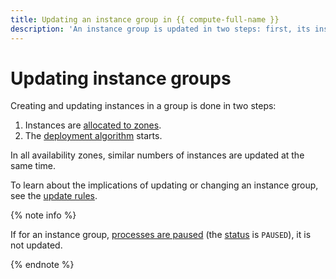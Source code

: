 ```yaml
---
title: Updating an instance group in {{ compute-full-name }}
description: 'An instance group is updated in two steps: first, its instances are allocated across availability zones and then the deployment algorithm is run.'
---
```


# Updating instance groups


Creating and updating instances in a group is done in two steps:
1. Instances are [allocated to zones](./zones.md).
1. The [deployment algorithm](./deploy.md) starts.

In all availability zones, similar numbers of instances are updated at the same time.

To learn about the implications of updating or changing an instance group, see the [update rules](instance.md).

{% note info %}

If for an instance group, [processes are paused](../stopping-pausing.md) (the [status](../statuses.md#group-statuses) is `PAUSED`), it is not updated.

{% endnote %}